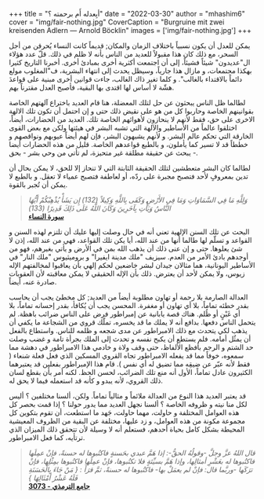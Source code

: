 +++
title = "أبِعدله أَم برحمته ؟"
date = "2022-03-30"
author = "mhashim6"
cover = "img/fair-nothing.jpg"
CoverCaption = "Burgruine mit zwei kreisenden Adlern — Arnold Böcklin"
images = ['img/fair-nothing.jpg']
+++

يمكن للعدل أن يكون نسبياً باختلاف الزمان والمكان;  قديماً كانت النساء يُحرقن من أجل السحر، مع ذلك كان هذا مقبولاً للعديد من الناس بأنه لا ظلم في ذلك. 
قلّ عدد هؤلاء ال"عديدون" شيئاً فشيئاً، إلى أن اجتمعت أكثرية أخرى بمبادئ أخرى.
أخبرنا التاريخ كثيرا بهكذا مجتمعات، و مازال هذا جارياً، وسيظل يحدث إلى انتهاء البشرية، ف"المغلوب مولع دائماً بالاقتداء بالغالب". و كلما تغير ذاك الغالب، جاءت قوانين أخرى مبنية على قواعدَ هشّة لا أساس لها اقتدى بها البقية، فأصبح العدل مقترناً بهم.

لطالما ظل الناس يبحثون عن حل لتلك المعضلة، هنا قام العديد باختراع آلهتهم الخاصة بقوانينهم الخاصة وحاربوا كل من هو على نقيض ذلك حتى و إن احتمل أن تكون تلك الالهة الاخرى على حق، فقط لأنهم لا ينحازون لأهوائهم الخاصة تلك. 
العديد من الحضارات، أيضاً، اختلقوا عالماً من اﻷساطير والآلهة التي تشبه البشر في هيئتها ولكن مع بعض القوى الخارقة التي تحكم عالم البشر. و لأنهم يشبهون البشر، فإن لهم أيضاً عيوبهم ونواقصهم و خططاً قد لا تسير كما يأملون، و بالطبع قواعدهم الخاصة. 
قليل من هذه الحضارات أيضا يبحث عن حقيقة مطلقة غير متحيزة، لم تأتي من وحي بشر - بحق -.     

لطالما كان البشر متعطشين لتلك الحقيقة الثابتة التي لا تنحاز إلا للحق، لا يمكن بحال أن تدين بمعروفٍ لأحد فتصبح مجبرة على ردّه، أو لعاطفة فتصبح عمياء لا تعقل. و بالطبع لا يمكن أن تُجبر بالقوة.   

>_وَلِلَّهِ مَا فِي السَّمَاوَاتِ وَمَا فِي الأَرْضِ وَكَفَى بِاللَّهِ وَكِيلاً  (132) إِن يَشَأْ يُذْهِبْكُمْ أَيُّهَا النَّاسُ وَيَأْتِ بِآخَرِينَ وَكَانَ اللَّهُ عَلَى ذَلِكَ قَدِيرًا (133)_ \
>__[سورة النساء](https://quran.com/4?startingVerse=132)__


البحث عن تلك السنن الإلهية تعني أنه في حال وصلت إليها عليك أن تلتزم لهذه السنن و القواعد و تسلّم لها طالما أنها من عند الله، أيا يكن تلك القواعد، فهي من عند الله، إذن لا شئ يعلوها. حتى و إن عنى ذلك أن يذهب الله بمن في اﻷرض و يأتي بغيرهم، فهو من أوجدهم بادئ الأمر من العدم.
  سيزيف "ملك مدينة ايفيرا" و بروميثيوس "ملك النار" في الأساطير اليونانية، هما مثالان جيدان لبشر خاضعين لحكم إلهي بأن يعاقبوا لمخالفتهم الإله زيوس، ولا يمكن ﻷحد أن يعترض. ذلك بأن الإله الحقيقي لا يمكن معاقبته لأن العقوبات صادرة عنه، أيضاً. 


العدالة الصارمة بلا رحمة أو تهاون مطلوبة أيضاً من العديد; كل مخطئ يجب أن يحاسب بقدر خطئه تماماً، بلا أي تهاون أو مغفرة. المحسن يجب أن يُكافأ، بقدر إحسانه تماماً، بلا أي غَبْنٍ أو ظُلم. 
هناك قصة يابانية عن إمبراطور فرض على الناس ضرائب باهظة. لم يتحمل الناس دفعها. بدافع أنه لا يملك ما قد يخسره، تملّك قروي من الشجاعة ما يكفي أن يذهب لكي يتحدث مع ذلك الامبراطور عن مدى شجعه و ظلمه للناس. واستطاع بالفعل أن يمثٌل أمامه. فلم يستطع أن يكبح نفسه و تحدث إلى الملك بجرأة تامة و غضب وصلت حد الشتم و الرجم بأفظع الألفاظ، حتى وقف ولاة و خادمي هذا الامبراطور في دهشة مما سمعوه، خوفاً مما قد يفعله الامبراطور تجاه القروي المسكين الذي فعل فعلة شنعاء ( فقط لأنه عبّر عن ضيقِه مما تضيق له أي نفس ).
قام هذا الإمبراطور بفعلين قد يعتبرهما الكثيرون عادل تماماً، اﻷول أنه منع تلك الضرائب، لحسن الحظ. لكنه أمر بأن بقطع لسان ذلك القروي، لأنه يبدو و كأنه قد استعمله فيما لا يحق له.      



قد يعتبر العديد هذا النوع من العدالة ملائماً و مثالياً تماماً. 
ولكن، ألسنا مختلفين ؟ أليس لكل منا نيته و ظروفه الخاصة ؟ ألسنا نجهل العديد مما يدور حولنا ؟ 
إذا قمت بحصر كل هذه العوامل المختلفة و حاولت، مهما حاولت، جَهد ما استطعت، أن تقوم بتكوين كل مجموعة مكونة من هذه العوامل، و زد عليها، مختلفة عن البقية من الظروف المعيشية المحيطة بشكل كامل بحياة أحدهم، فستعلم أنه لا وسيلة لأن تتحقق ذلك الميزان الذي ترتأيه، كما فعل الامبراطور.  



>_قال اللهُ عزَّ وجلَّ -وقولُهُ الحقُّ-: إذا هَمَّ عبدي بحَسنةٍ فاكتُبوها له حسنةً، فإنْ عمِلَها فاكتُبوها له بعَشْرِ أمثالِها، وإذا هَمَّ بسيِّئةٍ فلا تكتُبوها، فإنْ عمِلَها فاكتُبوها بمِثْلِها، فإنْ ترَكَها -وربَّما قال: فإنْ لم يعمَلْ بها- فاكتُبوها  له حسنةً، ثمَّ قرَأَ : { مَنْ جَاءَ بِالْحَسَنَةِ فَلَهُ عَشْرُ أَمْثَالِهَا }_\
>__[جامع الترمذي - 3073](https://sunnah.com/tirmidhi:3073)__